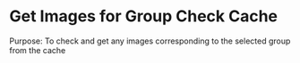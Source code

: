 # Get Images for Group Check Cache

Purpose: To check and get any images corresponding to the selected group from the cache
